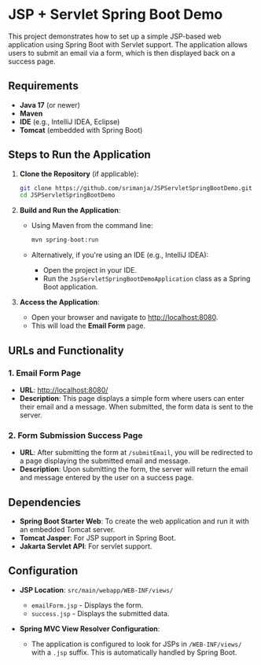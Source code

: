# JSP + Servlet Spring Boot Demo

This project demonstrates how to set up a simple JSP-based web application using Spring Boot with Servlet support. The application allows users to submit an email via a form, which is then displayed back on a success page.

## Requirements

- **Java 17** (or newer)
- **Maven**
- **IDE** (e.g., IntelliJ IDEA, Eclipse)
- **Tomcat** (embedded with Spring Boot)

## Steps to Run the Application

1. **Clone the Repository** (if applicable):
    ```bash
    git clone https://github.com/srimanja/JSPServletSpringBootDemo.git
    cd JSPServletSpringBootDemo
    ```

2. **Build and Run the Application**:

    - Using Maven from the command line:
      ```bash
      mvn spring-boot:run
      ```

    - Alternatively, if you're using an IDE (e.g., IntelliJ IDEA):
        - Open the project in your IDE.
        - Run the `JspServletSpringBootDemoApplication` class as a Spring Boot application.

3. **Access the Application**:
    - Open your browser and navigate to [http://localhost:8080](http://localhost:8080).
    - This will load the **Email Form** page.

## URLs and Functionality

### 1. **Email Form Page**

- **URL**: [http://localhost:8080/](http://localhost:8080/)
- **Description**: This page displays a simple form where users can enter their email and a message. When submitted, the form data is sent to the server.

### 2. **Form Submission Success Page**

- **URL**: After submitting the form at `/submitEmail`, you will be redirected to a page displaying the submitted email and message.
- **Description**: Upon submitting the form, the server will return the email and message entered by the user on a success page.

## Dependencies

- **Spring Boot Starter Web**: To create the web application and run it with an embedded Tomcat server.
- **Tomcat Jasper**: For JSP support in Spring Boot.
- **Jakarta Servlet API**: For servlet support.

## Configuration

- **JSP Location**: `src/main/webapp/WEB-INF/views/`
    - `emailForm.jsp` - Displays the form.
    - `success.jsp` - Displays the submitted data.

- **Spring MVC View Resolver Configuration**:
    - The application is configured to look for JSPs in `/WEB-INF/views/` with a `.jsp` suffix. This is automatically handled by Spring Boot.
